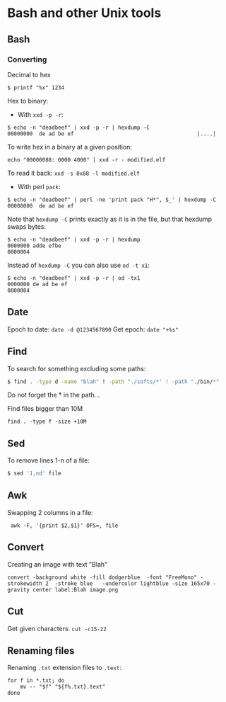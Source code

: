# Bash and other Unix tools

## Bash

### Converting

Decimal to hex
```
$ printf "%x" 1234
```

Hex to binary:

- With `xxd -p -r`:
```
$ echo -n "deadbeef" | xxd -p -r | hexdump -C
00000000  de ad be ef                                       |....|
```

To write hex in a binary at a given position:

```
echo "00000088: 0000 4000" | xxd -r - modified.elf
```

To read it back: `xxd -s 0x88 -l modified.elf`


- With perl `pack`:
```
$ echo -n "deadbeef" | perl -ne 'print pack "H*", $_' | hexdump -C
00000000  de ad be ef   
```

Note that `hexdump -C` prints exactly as it is in the file, but that hexdump swaps bytes:
```
$ echo -n "deadbeef" | xxd -p -r | hexdump
0000000 adde efbe                              
0000004
```

Instead of `hexdump -C` you can also use `od -t x1`:
```
$ echo -n "deadbeef" | xxd -p -r | od -tx1
0000000 de ad be ef
0000004
```

## Date

Epoch to date: `date -d @1234567890`
Get epoch: `date "+%s"`


## Find

To search for something excluding some paths:

```bash
$ find . -type d -name "blah" ! -path "./softs/*' ! -path "./bin/*"
```

Do not forget the * in the path...


Find files bigger than 10M

```
find . -type f -size +10M
```


## Sed

To remove lines 1-n of a file:
```bash
$ sed '1,nd' file
```

## Awk

Swapping 2 columns in a file:

```
 awk -F, '{print $2,$1}' OFS=, file
```


## Convert

Creating an image with text "Blah"

```
convert -background white -fill dodgerblue  -font "FreeMono" -strokewidth 2  -stroke blue   -undercolor lightblue -size 165x70 -gravity center label:Blah image.png
```

## Cut

Get given characters: `cut -c15-22`

## Renaming files


Renaming `.txt` extension files to `.text`:

```
for f in *.txt; do 
    mv -- "$f" "${f%.txt}.text"
done
```
